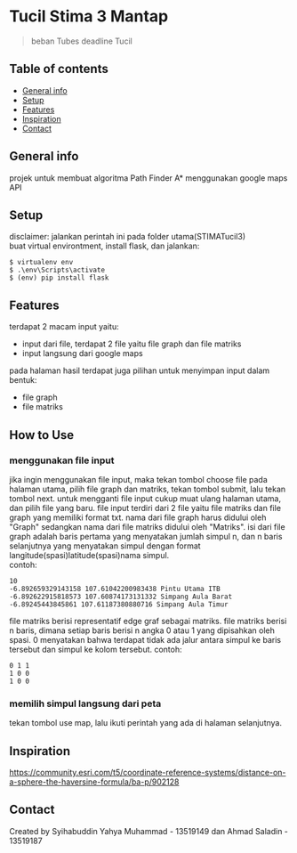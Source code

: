 # Tucil Stima 3 Mantap
> beban Tubes deadline Tucil

## Table of contents
* [General info](#general-info)
* [Setup](#setup)
* [Features](#features)
* [Inspiration](#inspiration)
* [Contact](#contact)

## General info
projek untuk membuat algoritma Path Finder A* menggunakan google maps API

## Setup
disclaimer: jalankan perintah ini pada folder utama(STIMATucil3)  
buat virtual environtment, install flask, dan jalankan:  
```$ pip install virtualenv
$ virtualenv env
$ .\env\Scripts\activate
$ (env) pip install flask
```

## Features
terdapat 2 macam input yaitu:
* input dari file, terdapat 2 file yaitu file graph dan file matriks
* input langsung dari google maps  

pada halaman hasil terdapat juga pilihan untuk menyimpan input dalam bentuk:
* file graph
* file matriks

## How to Use
### menggunakan file input
jika ingin menggunakan file input, maka tekan tombol choose file pada halaman utama, pilih file graph dan matriks, tekan tombol submit, lalu tekan tombol next. untuk mengganti file input cukup muat ulang halaman utama, dan pilih file yang baru.
file input terdiri dari 2 file yaitu file matriks dan file graph yang memiliki format txt. nama dari file graph harus didului oleh "Graph" sedangkan nama dari file matriks didului oleh "Matriks". isi dari file graph adalah baris pertama yang menyatakan jumlah simpul n, dan n baris selanjutnya yang menyatakan simpul dengan format langitude(spasi)latitude(spasi)nama simpul.  
contoh:

```
10
-6.892659329143158 107.61042200983438 Pintu Utama ITB
-6.892622915818573 107.60874173131332 Simpang Aula Barat
-6.89245443845861 107.61187380880716 Simpang Aula Timur
```
file matriks berisi representatif edge graf sebagai matriks. file matriks berisi n baris, dimana setiap baris berisi n angka 0 atau 1 yang dipisahkan oleh spasi. 0 menyatakan bahwa terdapat tidak ada jalur antara simpul ke baris tersebut dan simpul ke kolom tersebut. contoh:
```
0 1 1
1 0 0
1 0 0
```
### memilih simpul langsung dari peta
tekan tombol use map, lalu ikuti perintah yang ada di halaman selanjutnya.
## Inspiration
https://community.esri.com/t5/coordinate-reference-systems/distance-on-a-sphere-the-haversine-formula/ba-p/902128

## Contact
Created by Syihabuddin Yahya Muhammad - 13519149 dan Ahmad Saladin - 13519187
